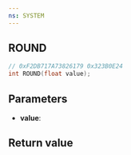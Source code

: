 ```yaml
---
ns: SYSTEM
---
```

## ROUND

```c
// 0xF2DB717A73826179 0x323B0E24
int ROUND(float value);
```


## Parameters
* **value**: 

## Return value
